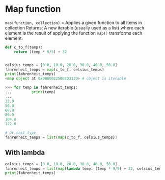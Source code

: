 # Map function
`map(function, collection)` = Applies a given function to all items in collection
Returns: A new iterable (usually used as a list) where each element is the result of applying the function
`map()` transforms each element.
```python
def c_to_f(temp):
    return (temp * 9/5) + 32


celsius_temps = [0.0, 10.0, 20.0, 30.0, 40.0, 50.0]
fahrenheit_temps = map(c_to_f, celsius_temps)
print(fahrenheit_temps)
<map object at 0x000002250EED3130> # object is iterable

>>> for temp in fahrenheit_temps:
...         print(temp)
... 
32.0
50.0
68.0
86.0
104.0
122.0

# Or cast type
fahrenheit_temps = list(map(c_to_f, celsius_temps))
```
## With lambda
```python
celsius_temps = [0.0, 10.0, 20.0, 30.0, 40.0, 50.0]
fahrenheit_temps = list(map(lambda temp: (temp * 9/5) + 32, celsius_temps))
print(fahrenheit_temps)
```